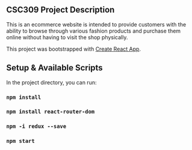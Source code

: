 ## CSC309 Project Description
This is an ecommerce website is intended to provide customers with the ability to browse through various fashion products and purchase them online without having to visit the shop physically. 

This project was bootstrapped with [Create React App](https://github.com/facebook/create-react-app).

## Setup & Available Scripts

In the project directory, you can run:

### `npm install`

### `npm install react-router-dom`

### `npm -i redux --save`

### `npm start`

